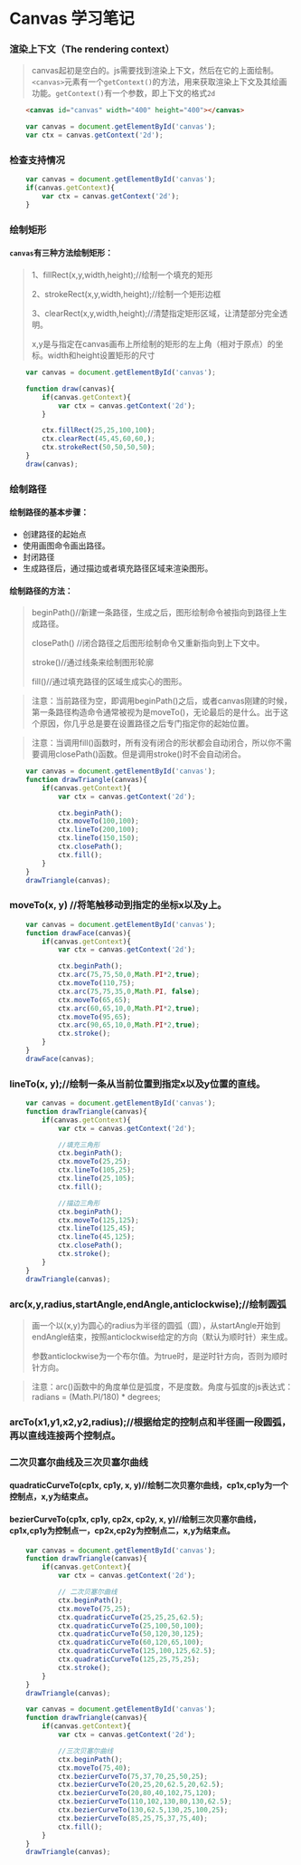 # Canvas 学习笔记

### 渲染上下文（The rendering context）

> canvas起初是空白的。js需要找到渲染上下文，然后在它的上面绘制。`<canvas>`元素有一个`getContext()`的方法，用来获取渲染上下文及其绘画功能。`getContext()`有一个参数，即上下文的格式`2d`
```HTML
    <canvas id="canvas" width="400" height="400"></canvas>
```

```JavaScript
    var canvas = document.getElementById('canvas');
    var ctx = canvas.getContext('2d');
```
### 检查支持情况

```JavaScript
    var canvas = document.getElementById('canvas');
    if(canvas.getContext){
        var ctx = canvas.getContext('2d');
    }
```

### 绘制矩形

#### `canvas`有三种方法绘制矩形：

>
> 1、fillRect(x,y,width,height);//绘制一个填充的矩形
>
> 2、strokeRect(x,y,width,height);//绘制一个矩形边框
>
> 3、clearRect(x,y,width,height);//清楚指定矩形区域，让清楚部分完全透明。
>
> x,y是与指定在canvas画布上所绘制的矩形的左上角（相对于原点）的坐标。width和height设置矩形的尺寸

```JavaScript
    var canvas = document.getElementById('canvas');

    function draw(canvas){
        if(canvas.getContext){
            var ctx = canvas.getContext('2d');
        }

        ctx.fillRect(25,25,100,100);
        ctx.clearRect(45,45,60,60,);
        ctx.strokeRect(50,50,50,50);
    }
    draw(canvas);
```

### 绘制路径

#### 绘制路径的基本步骤：

+ 创建路径的起始点
+ 使用画图命令画出路径。
+ 封闭路径
+ 生成路径后，通过描边或者填充路径区域来渲染图形。

#### 绘制路径的方法：

> beginPath()//新建一条路径，生成之后，图形绘制命令被指向到路径上生成路径。
>
> closePath() //闭合路径之后图形绘制命令又重新指向到上下文中。
>
> stroke()//通过线条来绘制图形轮廓
>
>fill()//通过填充路径的区域生成实心的图形。

> 注意：当前路径为空，即调用beginPath()之后，或者canvas刚建的时候，第一条路径构造命令通常被视为是moveTo()，无论最后的是什么。出于这个原因，你几乎总是要在设置路径之后专门指定你的起始位置。


> 注意：当调用fill()函数时，所有没有闭合的形状都会自动闭合，所以你不需要调用closePath()函数。但是调用stroke()时不会自动闭合。

```JavaScript
    var canvas = document.getElementById('canvas');
    function drawTriangle(canvas){
        if(canvas.getContext){
            var ctx = canvas.getContext('2d');

            ctx.beginPath();
            ctx.moveTo(100,100);
            ctx.lineTo(200,100);
            ctx.lineTo(150,150);
            ctx.closePath();
            ctx.fill();
        }
    }
    drawTriangle(canvas);
```

### moveTo(x, y) //将笔触移动到指定的坐标x以及y上。

```JavaScript
    var canvas = document.getElementById('canvas');
    function drawFace(canvas){
        if(canvas.getContext){
            var ctx = canvas.getContext('2d');

            ctx.beginPath();
            ctx.arc(75,75,50,0,Math.PI*2,true);
            ctx.moveTo(110,75);
            ctx.arc(75,75,35,0,Math.PI, false);
            ctx.moveTo(65,65);
            ctx.arc(60,65,10,0,Math.PI*2,true);
            ctx.moveTo(95,65);
            ctx.arc(90,65,10,0,Math.PI*2,true);
            ctx.stroke();
        }
    }
    drawFace(canvas);
```

### lineTo(x, y);//绘制一条从当前位置到指定x以及y位置的直线。

```JavaScript
    var canvas = document.getElementById('canvas');
    function drawTriangle(canvas){
        if(canvas.getContext){
            var ctx = canvas.getContext('2d');

            //填充三角形
            ctx.beginPath();
            ctx.moveTo(25,25);
            ctx.lineTo(105,25);
            ctx.lineTo(25,105);
            ctx.fill();

            //描边三角形
            ctx.beginPath();
            ctx.moveTo(125,125);
            ctx.lineTo(125,45);
            ctx.lineTo(45,125);
            ctx.closePath();
            ctx.stroke();
        }
    }
    drawTriangle(canvas);
```

### arc(x,y,radius,startAngle,endAngle,anticlockwise);//绘制圆弧

>画一个以(x,y)为圆心的radius为半径的圆弧（圆），从startAngle开始到endAngle结束，按照anticlockwise给定的方向（默认为顺时针）来生成。
>
>参数anticlockwise为一个布尔值。为true时，是逆时针方向，否则为顺时针方向。
>

> 注意：arc()函数中的角度单位是弧度，不是度数。角度与弧度的js表达式：radians = (Math.PI/180) * degrees;
>

### arcTo(x1,y1,x2,y2,radius);//根据给定的控制点和半径画一段圆弧，再以直线连接两个控制点。

### 二次贝塞尔曲线及三次贝塞尔曲线

#### quadraticCurveTo(cp1x, cp1y, x, y)//绘制二次贝塞尔曲线，cp1x,cp1y为一个控制点，x,y为结束点。

#### bezierCurveTo(cp1x, cp1y, cp2x, cp2y, x, y)//绘制三次贝塞尔曲线，cp1x,cp1y为控制点一，cp2x,cp2y为控制点二，x,y为结束点。

```JavaScript
    var canvas = document.getElementById('canvas');
    function drawTriangle(canvas){
        if(canvas.getContext){
            var ctx = canvas.getContext('2d');

            // 二次贝塞尔曲线
            ctx.beginPath();
            ctx.moveTo(75,25);
            ctx.quadraticCurveTo(25,25,25,62.5);
            ctx.quadraticCurveTo(25,100,50,100);
            ctx.quadraticCurveTo(50,120,30,125);
            ctx.quadraticCurveTo(60,120,65,100);
            ctx.quadraticCurveTo(125,100,125,62.5);
            ctx.quadraticCurveTo(125,25,75,25);
            ctx.stroke();
        }
    }
    drawTriangle(canvas);
```

```JavaScript
    var canvas = document.getElementById('canvas');
    function drawTriangle(canvas){
        if(canvas.getContext){
            var ctx = canvas.getContext('2d');

            //三次贝塞尔曲线
            ctx.beginPath();
            ctx.moveTo(75,40);
            ctx.bezierCurveTo(75,37,70,25,50,25);
            ctx.bezierCurveTo(20,25,20,62.5,20,62.5);
            ctx.bezierCurveTo(20,80,40,102,75,120);
            ctx.bezierCurveTo(110,102,130,80,130,62.5);
            ctx.bezierCurveTo(130,62.5,130,25,100,25);
            ctx.bezierCurveTo(85,25,75,37,75,40);
            ctx.fill();
        }
    }
    drawTriangle(canvas);
```
